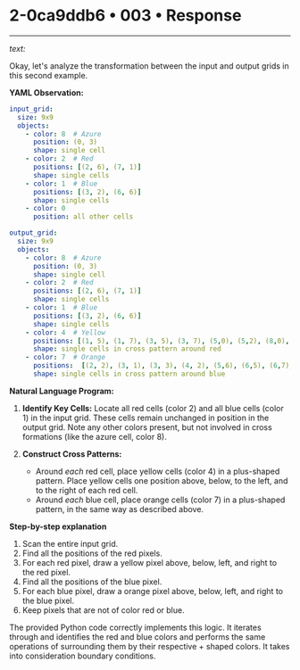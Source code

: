 # 2-0ca9ddb6 • 003 • Response

---

*text:*

Okay, let's analyze the transformation between the input and output grids in this second example.

**YAML Observation:**

```yaml
input_grid:
  size: 9x9
  objects:
    - color: 8  # Azure
      position: (0, 3)
      shape: single cell
    - color: 2  # Red
      positions: [(2, 6), (7, 1)]
      shape: single cells
    - color: 1  # Blue
      positions: [(3, 2), (6, 6)]
      shape: single cells
    - color: 0
      position: all other cells

output_grid:
  size: 9x9
  objects:
    - color: 8  # Azure
      position: (0, 3)
      shape: single cell
    - color: 2  # Red
      positions: [(2, 6), (7, 1)]
      shape: single cells
    - color: 1  # Blue
      positions: [(3, 2), (6, 6)]
      shape: single cells
    - color: 4  # Yellow
      positions: [(1, 5), (1, 7), (3, 5), (3, 7), (5,0), (5,2), (8,0), (8,2)]
      shape: single cells in cross pattern around red
    - color: 7  # Orange
      positions:  [(2, 2), (3, 1), (3, 3), (4, 2), (5,6), (6,5), (6,7), (7,6)]
      shape: single cells in cross pattern around blue

```

**Natural Language Program:**

1.  **Identify Key Cells:** Locate all red cells (color 2) and all blue cells (color 1) in the input grid. These cells remain unchanged in position in the output grid. Note any other colors present, but not involved in cross formations (like the azure cell, color 8).

2.  **Construct Cross Patterns:**
    *   Around *each* red cell, place yellow cells (color 4) in a plus-shaped pattern.  Place yellow cells one position above, below, to the left, and to the right of each red cell.
    *   Around *each* blue cell, place orange cells (color 7) in a plus-shaped pattern, in the same way as described above.

**Step-by-step explanation**

1. Scan the entire input grid.
2. Find all the positions of the red pixels.
3. For each red pixel, draw a yellow pixel above, below, left, and right to the red pixel.
4. Find all the positions of the blue pixel.
5. For each blue pixel, draw a orange pixel above, below, left, and right to the blue pixel.
6. Keep pixels that are not of color red or blue.

The provided Python code correctly implements this logic. It iterates through and identifies the red and blue colors and performs the same operations of surrounding them by their respective + shaped colors. It takes into consideration boundary conditions.


